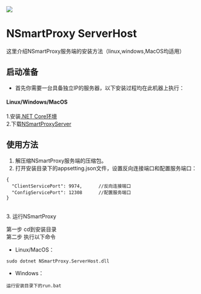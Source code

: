 
<img src="https://github.com/tmoonlight/NSmartProxy/blob/img/NSmaryProxy.png">

# NSmartProxy ServerHost

这里介绍NSmartProxy服务端的安装方法（linux,windows,MacOS均适用）<br />

## 启动准备
* 首先你需要一台具备独立IP的服务器，以下安装过程均在此机器上执行：
#### Linux/Windows/MacOS
1.安装[.NET Core环境](https://dotnet.microsoft.com/download)<br />
2.下载[NSmartProxyServer](https://github.com/tmoonlight/NSmartProxy/files/2964764/server.zip)

## 使用方法
1. 解压缩NSmartProxy服务端的压缩包。
2. 打开安装目录下的appsetting.json文件，设置反向连接端口和配置服务端口：<br />
```
{
  "ClientServicePort": 9974,      //反向连接端口
  "ConfigServicePort": 12308      //配置服务端口
}
```
<br />
3. 运行NSmartProxy <br />

第一步 cd到安装目录 <br />
第二步 执行以下命令
* Linux/MacOS：
```
sudo dotnet NSmartProxy.ServerHost.dll
```
* Windows：

```
运行安装目录下的run.bat
```



